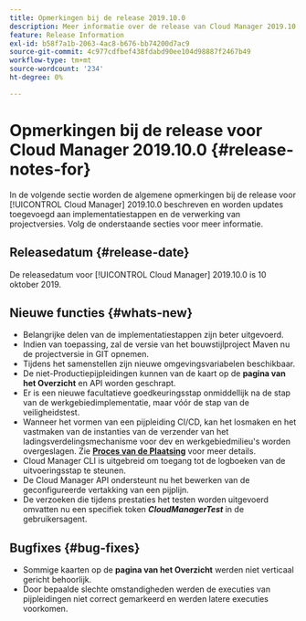 ```yaml
---
title: Opmerkingen bij de release 2019.10.0
description: Meer informatie over de release van Cloud Manager 2019.10.0.
feature: Release Information
exl-id: b58f7a1b-2063-4ac8-b676-bb74200d7ac9
source-git-commit: 4c977cdfbef438fdabd90ee104d98887f2467b49
workflow-type: tm+mt
source-wordcount: '234'
ht-degree: 0%

---
```


# Opmerkingen bij de release voor Cloud Manager 2019.10.0 {#release-notes-for}

In de volgende sectie worden de algemene opmerkingen bij de release voor [!UICONTROL Cloud Manager] 2019.10.0 beschreven en worden updates toegevoegd aan implementatiestappen en de verwerking van projectversies.
Volg de onderstaande secties voor meer informatie.

## Releasedatum {#release-date}

De releasedatum voor [!UICONTROL Cloud Manager] 2019.10.0 is 10 oktober 2019.

## Nieuwe functies {#whats-new}

* Belangrijke delen van de implementatiestappen zijn beter uitgevoerd.
* Indien van toepassing, zal de versie van het bouwstijlproject Maven nu de projectversie in GIT opnemen.
* Tijdens het samenstellen zijn nieuwe omgevingsvariabelen beschikbaar.
* De niet-Productiepijpleidingen kunnen van de kaart op de **pagina van het Overzicht** en API worden geschrapt.
* Er is een nieuwe facultatieve goedkeuringsstap onmiddellijk na de stap van de werkgebiedimplementatie, maar vóór de stap van de veiligheidstest.
* Wanneer het vormen van een pijpleiding CI/CD, kan het losmaken en het vastmaken van de instanties van de verzender van het ladingsverdelingsmechanisme voor dev en werkgebiedmilieu&#39;s worden overgeslagen.
Zie **[Proces van de Plaatsing](/help/using/code-deployment.md)** voor meer details.
* Cloud Manager CLI is uitgebreid om toegang tot de logboeken van de uitvoeringsstap te steunen.
* De Cloud Manager API ondersteunt nu het bewerken van de geconfigureerde vertakking van een pijplijn.
* De verzoeken die tijdens prestaties het testen worden uitgevoerd omvatten nu een specifiek token ***CloudManagerTest*** in de gebruikersagent.

## Bugfixes {#bug-fixes}

* Sommige kaarten op de **pagina van het Overzicht** werden niet verticaal gericht behoorlijk.
* Door bepaalde slechte omstandigheden werden de executies van pijpleidingen niet correct gemarkeerd en werden latere executies voorkomen.
